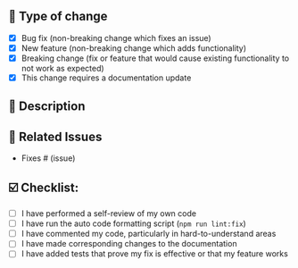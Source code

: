 <!--
Template copied from
https://github.com/codefreak/codefreak/blob/a4c04bca09bcfea003280940b1d760f72f9179d4/.github/pull_request_template.md
-->

## :loudspeaker: Type of change
<!--
Please delete options that are not relevant.
-->

- [x] Bug fix (non-breaking change which fixes an issue)
- [x] New feature (non-breaking change which adds functionality)
- [x] Breaking change (fix or feature that would cause existing functionality to not work as expected)
- [x] This change requires a documentation update

## :scroll: Description
<!--
Please include a short summary of the change.
If it is a new feature tell is why we would need this.
-->

## :link: Related Issues
* Fixes # (issue)

## :ballot_box_with_check: Checklist:

- [ ] I have performed a self-review of my own code
- [ ] I have run the auto code formatting script (`npm run lint:fix`)
- [ ] I have commented my code, particularly in hard-to-understand areas
- [ ] I have made corresponding changes to the documentation
- [ ] I have added tests that prove my fix is effective or that my feature works
